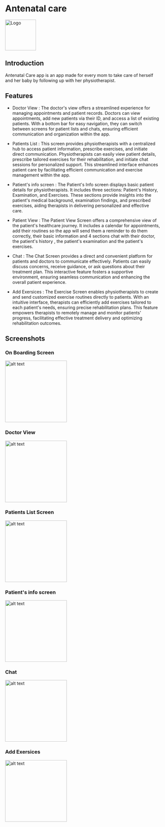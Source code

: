 # Antenatal care

<img src="icon.png" alt="Logo" width="100" align="center"/>

## Introduction
Antenatal Care app is an app made for every mom to take care of herself and her baby by following up with her physiotherapist.

## Features
- Doctor View : The doctor's view offers a streamlined experience for managing appointments and patient records. Doctors can view appointments, add new patients via their ID, and access a list of existing patients. With a bottom bar for easy navigation, they can switch between screens for patient lists and chats, ensuring efficient communication and organization within the app.

- Patients List : This screen provides physiotherapists with a centralized hub to access patient information, prescribe exercises, and initiate direct communication. Physiotherapists can easily view patient details, prescribe tailored exercises for their rehabilitation, and initiate chat sessions for personalized support. This streamlined interface enhances patient care by facilitating efficient communication and exercise management within the app.

- Patient's info screen : The Patient's Info screen displays basic patient details for physiotherapists. It includes three sections: Patient's History, Examination, and Exercises. These sections provide insights into the patient's medical background, examination findings, 
and prescribed exercises, aiding therapists in delivering personalized and effective care.

- Patient View : The Patient View Screen offers a comprehensive view of the patient's healthcare journey. It includes a calendar for appointments, add their routines so the app will send them a reminder to do them correctly, their basic information and 4 sections chat with their doctor, the patient's history , the patient's examination and the patient's exercises.

- Chat : The Chat Screen provides a direct and convenient platform for patients and doctors to communicate effectively. Patients can easily discuss concerns, receive guidance, or ask questions about their treatment plan. This interactive feature fosters a supportive environment, ensuring seamless communication and enhancing the overall patient experience. 

- Add Exersices : The Exercise Screen enables physiotherapists to create and send customized exercise routines directly to patients. With an intuitive interface, therapists can efficiently add exercises tailored to each patient's needs, ensuring precise rehabilitation plans. This feature empowers therapists to remotely manage and monitor patients' progress, facilitating effective treatment delivery and optimizing rehabilitation outcomes.

## Screenshots
### On Boarding Screen

<img src="Screenshot_20240510_231224.jpg" alt="alt text" width="200"/>

### Doctor View
<img src="Screenshot_20240510_231107.jpg" alt="alt text" width="200"/>


### Patients List Screen
<img src="Screenshot_20240510_231120.jpg" alt="alt text" width="200"/>

### Patient's info screen
<img src="Screenshot_20240511_000929.jpg" alt="alt text" width="200"/>

### Chat
<img src="Screenshot_20240511_025128.jpg" alt="alt text" width="200"/>

### Add Exersices
<img src="Screenshot_20240511_025049.jpg" alt="alt text" width="200"/>




